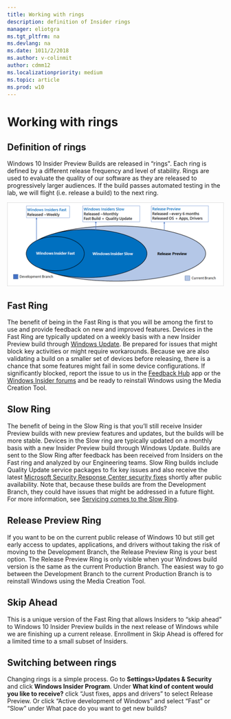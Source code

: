 ```yaml
---
title: Working with rings
description: definition of Insider rings 
manager: eliotgra
ms.tgt_pltfrm: na
ms.devlang: na
ms.date: 1011/2/2018
ms.author: v-colinmit
author: cdmm12
ms.localizationpriority: medium
ms.topic: article
ms.prod: w10
---
```


# Working with rings

## Definition of rings
Windows 10 Insider Preview Builds are released in “rings". Each ring is defined by a different release frequency and level of stability. Rings are used to evaluate the quality of our software as they are released to progressively larger audiences. If the build passes automated testing in the lab, we will flight (i.e. release a build) to the next ring. 


![Ring Theory](images/rings4.png "Windows Insider Preview Rings")

## Fast Ring
The benefit of being in the Fast Ring is that you will be among the first to use and provide feedback on new and improved features. Devices in the Fast Ring are typically updated on a weekly basis with a new Insider Preview build through [Windows Update](https://docs.microsoft.com/en-us/windows/deployment/update/windows-update-overview). Be prepared for issues that might block key activities or might require workarounds. Because we are also validating a build on a smaller set of devices before releasing, there is a chance that some features might fail in some device configurations. If significantly blocked, report the issue to us in the [Feedback Hub](feedback-hub:///) app or the [Windows Insider forums](https://social.technet.microsoft.com/Forums/en-US/home?forum=WindowsInsiderPreview) and be ready to reinstall Windows using the Media Creation Tool. 

## Slow Ring
The benefit of being in the Slow Ring is that you’ll still receive Insider Preview builds with new preview features and updates, but the builds will be more stable. Devices in the Slow ring are typically updated on a monthly basis with a new Insider Preview build through Windows Update. Builds are sent to the Slow Ring after feedback has been received from Insiders on the Fast ring and analyzed by our Engineering teams. Slow Ring builds include Quality Update service packages to fix key issues and also receive the latest [Microsoft Security Response Center security fixes](https://blogs.technet.microsoft.com/msrc/) shortly after public availability. Note that, because these builds are from the Development Branch, they could have issues that might be addressed in a future flight. For more information, see [Servicing comes to the Slow Ring](https://insider.windows.com/en-us/articles/servicing-comes-to-the-slow-ring/).

## Release Preview Ring
If you want to be on the current public release of Windows 10 but still get early access to updates, applications, and drivers without taking the risk of moving to the Development Branch, the Release Preview Ring is your best option. The Release Preview Ring is only visible when your Windows build version is the same as the current Production Branch. The easiest way to go between the Development Branch to the current Production Branch is to reinstall Windows using the Media Creation Tool. 

## Skip Ahead
This is a unique version of the Fast Ring that allows Insiders to “skip ahead” to Windows 10 Insider Preview builds in the next release of Windows while we are finishing up a current release. Enrollment in Skip Ahead is offered for a limited time to a small subset of Insiders.

## Switching between rings
Changing rings is a simple process. Go to __Settings>Updates & Security__ and click __Windows Insider Program__. Under __What kind of content would you like to receive?__ click “Just fixes, apps and drivers” to select Release Preview. Or click “Active development of Windows” and select “Fast” or “Slow” under What pace do you want to get new builds? 
